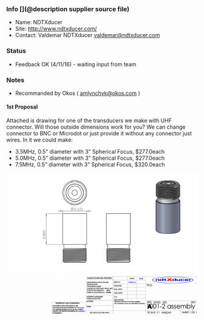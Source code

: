 ### Info [](@description supplier source file)

* Name: NDTXducer
* Site: http://www.ndtxducer.com/
* Contact: Valdemar NDTXducer <valdemar@ndtxducer.com>

### Status

* Feedback OK (4/11/16) - waiting input from team

### Notes
 
* Recommanded by Okos ( amlynchyk@okos.com )

#### 1st Proposal

Attached is drawing for one of the transducers we make with UHF connector.
Will those outside dimensions work for you? We can change connector to BNC or Microdot or just provide it without any connector just wires.
In it we could make:

* 3.5MHz, 0.5” diameter with 3” Spherical Focus,     $277.0each
* 5.0MHz, 0.5” diameter with 3” Spherical Focus,     $277.0each
* 7.5MHz, 0.5” diameter with 3” Spherical Focus,     $320.0each

![](/cletus/suppliers/ndtx/schema.png)
